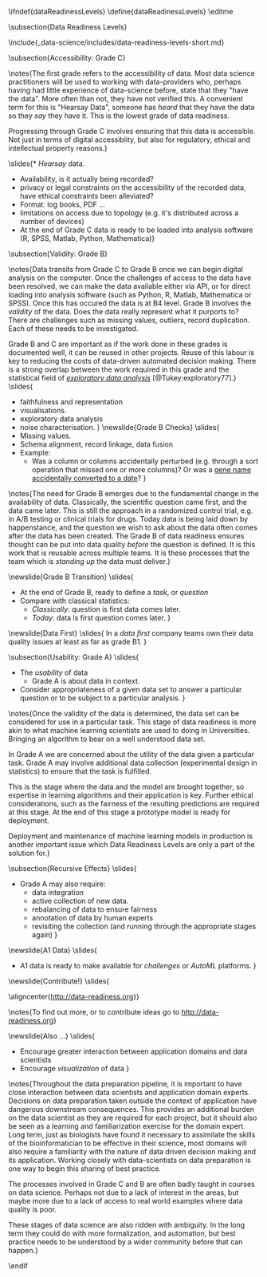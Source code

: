 \ifndef{dataReadinessLevels}
\define{dataReadinessLevels}
\editme

\subsection{Data Readiness Levels}

\include{_data-science/includes/data-readiness-levels-short.md}

\subsection{Accessibility: Grade C}

\notes{The first grade refers to the accessibility of data. Most data science practitioners will be used to working with data-providers who, perhaps having had little experience of data-science before, state that they "have the data". More often than not, they have not verified this. A convenient term for this is "Hearsay Data", someone has *heard* that they have the data so they *say* they have it. This is the lowest grade of data readiness. 

Progressing through Grade C involves ensuring that this data is accessible. Not just in terms of digital accessiblity, but also for regulatory, ethical and intellectual property reasons.}

\slides{* *Hearsay* data.
* Availability, is it actually being recorded?
* privacy or legal constraints on the accessibility of the recorded data, have ethical constraints been alleviated?
* Format: log books, PDF ...
* limitations on access due to topology (e.g. it's distributed across a number of devices)
* At the end of Grade C data is ready to be loaded into analysis software (R, SPSS, Matlab, Python, Mathematica)}

\subsection{Validity: Grade B}

\notes{Data transits from Grade C to Grade B once we can begin digital analysis on the computer. Once the challenges of access to the data have been resolved, we can make the data available either via API, or for direct loading into analysis software (such as Python, R, Matlab, Mathematica or SPSS). Once this has occured the data is at B4 level. Grade B involves the *validity* of the data. Does the data really represent what it purports to? There are challenges such as missing values, outliers, record duplication. Each of these needs to be investigated. 

Grade B and C are important as if the work done in these grades is documented well, it can be reused in other projects. Reuse of this labour is key to reducing the costs of data-driven automated decision making. There is a strong overlap between the work required in this grade and the statistical field of [*exploratory data analysis*](https://en.wikipedia.org/wiki/Exploratory_data_analysis) [@Tukey:exploratory77].}
\slides{
* faithfulness and representation
* visualisations.
* exploratory data analysis
* noise characterisation.
}
\newslide{Grade B Checks}
\slides{
* Missing values.
* Schema alignment, record linkage, data fusion
* Example:
    * Was a column or columns accidentally perturbed (e.g. through a sort operation that missed one or more columns)? Or was a [gene name accidentally converted to a date](http://bmcbioinformatics.biomedcentral.com/articles/10.1186/1471-2105-5-80)?
}

\notes{The need for Grade B emerges due to the fundamental change in the availability of data. Classically, the scientific question came first, and the data came later. This is still the approach in a randomized control trial, e.g. in A/B testing or clinical trials for drugs. Today data is being laid down by happenstance, and the question we wish to ask about the data often comes after the data has been created. The Grade B of data readiness ensures thought can be put into data quality *before* the question is defined. It is this work that is reusable across multiple teams. It is these processes that the team which is *standing up* the data must deliver.}


\newslide{Grade B Transition}
\slides{
* At the end of Grade B, ready to define a *task*, or *question*
* Compare with classical statistics:
    * *Classically*: question is first data comes later.
	* *Today*: data is first question comes later.
}

\newslide{Data First}
\slides{
In a *data first* company teams own their data quality issues at least as far as grade B1.
}

\subsection{Usability: Grade A}
\slides{
* The *usability* of data
    * Grade A is about data in context.
* Consider appropriateness of a given data set to answer a particular question or to be subject to a particular analysis.
}

\notes{Once the validity of the data is determined, the data set can be considered for use in a particular task. This stage of data readiness is more akin to what machine learning scientists are used to doing in Universities. Bringing an algorithm to bear on a well understood data set. 

In Grade A we are concerned about the utility of the data given a particular task. Grade A may involve additional data collection (experimental design in statistics) to ensure that the task is fulfilled.

This is the stage where the data and the model are brought together, so expertise in learning algorithms and their application is key. Further ethical considerations, such as the fairness of the resulting predictions are required at this stage. At the end of this stage a prototype model is ready for deployment.

Deployment and maintenance of machine learning models in production is another important issue which Data Readiness Levels are only a part of the solution for.}


\subsection{Recursive Effects}
\slides{
* Grade A may also require:
    * data integration
    * active collection of new data.
    * rebalancing of data to ensure fairness
	* annotation of data by human experts 
	* revisiting the collection (and running through the appropriate stages again)
}

\newslide{A1 Data}
\slides{
* A1 data is ready to make available for *challenges* or *AutoML* platforms.
}

\newslide{Contribute!}
\slides{

\aligncenter{<http://data-readiness.org>}}

\notes{To find out more, or to contribute ideas go to <http://data-readiness.org>}

\newslide{Also ...}
\slides{
* Encourage greater interaction between application domains and data scientists
* Encourage *visualization* of data
}

\notes{Throughout the data preparation pipeline, it is important to have close interaction between data scientists and application domain experts. Decisions on data preparation taken outside the context of application have dangerous downstream consequences. This provides an additional burden on the data scientist as they are required for each project, but it should also be seen as a learning and familiarization exercise for the domain expert. Long term, just as biologists have found it necessary to assimilate the skills of the bioinformatician to be effective in their science, most domains will also require a familiarity with the nature of data driven decision making and its application. Working closely with data-scientists on data preparation is one way to begin this sharing of best practice.

The processes involved in Grade C and B are often badly taught in courses on data science. Perhaps not due to a lack of interest in the areas, but maybe more due to a lack of access to real world examples where data quality is poor. 

These stages of data science are also ridden with ambiguity. In the long term they could do with more formalization, and automation, but best practice needs to be understood by a wider community before that can happen.}

\endif
